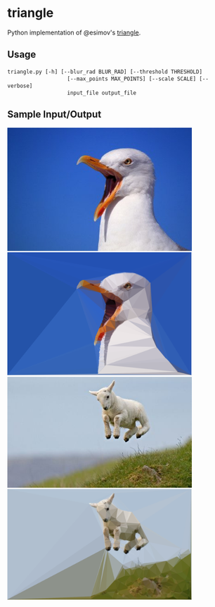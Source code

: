 # triangle
Python implementation of @esimov's [triangle](https://github.com/esimov/triangle).

## Usage

```
triangle.py [-h] [--blur_rad BLUR_RAD] [--threshold THRESHOLD]
                   [--max_points MAX_POINTS] [--scale SCALE] [--verbose]
                   input_file output_file
```

## Sample Input/Output
<a href="https://github.com/avikj/triangle/blob/master/examples/seagull.jpg"><img src="https://github.com/avikj/triangle/blob/master/examples/seagull.jpg" width=420/></a>
<a href="https://github.com/avikj/triangle/blob/master/examples/seagull-triangles.png"><img src="https://github.com/avikj/triangle/blob/master/examples/seagull-triangles.png" width=420/></a>
<a href="https://github.com/avikj/triangle/blob/master/examples/goat.jpg"><img src="https://github.com/avikj/triangle/blob/master/examples/goat.jpg" width=420/></a>
<a href="https://github.com/avikj/triangle/blob/master/examples/goat-triangles.png"><img src="https://github.com/avikj/triangle/blob/master/examples/goat-triangles.png" width=420/></a>

